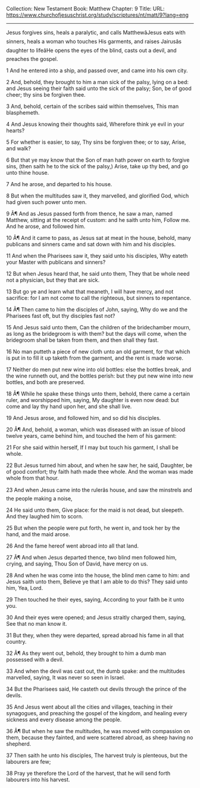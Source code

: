 Collection: New Testament
Book: Matthew
Chapter: 9
Title: 
URL: https://www.churchofjesuschrist.org/study/scriptures/nt/matt/9?lang=eng

---

Jesus forgives sins, heals a paralytic, and calls MatthewâJesus eats with sinners, heals a woman who touches His garments, and raises Jairusâs daughter to lifeâHe opens the eyes of the blind, casts out a devil, and preaches the gospel.

1 And he entered into a ship, and passed over, and came into his own city.

2 And, behold, they brought to him a man sick of the palsy, lying on a bed: and Jesus seeing their faith said unto the sick of the palsy; Son, be of good cheer; thy sins be forgiven thee.

3 And, behold, certain of the scribes said within themselves, This man blasphemeth.

4 And Jesus knowing their thoughts said, Wherefore think ye evil in your hearts?

5 For whether is easier, to say, Thy sins be forgiven thee; or to say, Arise, and walk?

6 But that ye may know that the Son of man hath power on earth to forgive sins, (then saith he to the sick of the palsy,) Arise, take up thy bed, and go unto thine house.

7 And he arose, and departed to his house.

8 But when the multitudes saw it, they marvelled, and glorified God, which had given such power unto men.

9 Â¶ And as Jesus passed forth from thence, he saw a man, named Matthew, sitting at the receipt of custom: and he saith unto him, Follow me. And he arose, and followed him.

10 Â¶ And it came to pass, as Jesus sat at meat in the house, behold, many publicans and sinners came and sat down with him and his disciples.

11 And when the Pharisees saw it, they said unto his disciples, Why eateth your Master with publicans and sinners?

12 But when Jesus heard that, he said unto them, They that be whole need not a physician, but they that are sick.

13 But go ye and learn what that meaneth, I will have mercy, and not sacrifice: for I am not come to call the righteous, but sinners to repentance.

14 Â¶ Then came to him the disciples of John, saying, Why do we and the Pharisees fast oft, but thy disciples fast not?

15 And Jesus said unto them, Can the children of the bridechamber mourn, as long as the bridegroom is with them? but the days will come, when the bridegroom shall be taken from them, and then shall they fast.

16 No man putteth a piece of new cloth unto an old garment, for that which is put in to fill it up taketh from the garment, and the rent is made worse.

17 Neither do men put new wine into old bottles: else the bottles break, and the wine runneth out, and the bottles perish: but they put new wine into new bottles, and both are preserved.

18 Â¶ While he spake these things unto them, behold, there came a certain ruler, and worshipped him, saying, My daughter is even now dead: but come and lay thy hand upon her, and she shall live.

19 And Jesus arose, and followed him, and so did his disciples.

20 Â¶ And, behold, a woman, which was diseased with an issue of blood twelve years, came behind him, and touched the hem of his garment:

21 For she said within herself, If I may but touch his garment, I shall be whole.

22 But Jesus turned him about, and when he saw her, he said, Daughter, be of good comfort; thy faith hath made thee whole. And the woman was made whole from that hour.

23 And when Jesus came into the rulerâs house, and saw the minstrels and the people making a noise,

24 He said unto them, Give place: for the maid is not dead, but sleepeth. And they laughed him to scorn.

25 But when the people were put forth, he went in, and took her by the hand, and the maid arose.

26 And the fame hereof went abroad into all that land.

27 Â¶ And when Jesus departed thence, two blind men followed him, crying, and saying, Thou Son of David, have mercy on us.

28 And when he was come into the house, the blind men came to him: and Jesus saith unto them, Believe ye that I am able to do this? They said unto him, Yea, Lord.

29 Then touched he their eyes, saying, According to your faith be it unto you.

30 And their eyes were opened; and Jesus straitly charged them, saying, See that no man know it.

31 But they, when they were departed, spread abroad his fame in all that country.

32 Â¶ As they went out, behold, they brought to him a dumb man possessed with a devil.

33 And when the devil was cast out, the dumb spake: and the multitudes marvelled, saying, It was never so seen in Israel.

34 But the Pharisees said, He casteth out devils through the prince of the devils.

35 And Jesus went about all the cities and villages, teaching in their synagogues, and preaching the gospel of the kingdom, and healing every sickness and every disease among the people.

36 Â¶ But when he saw the multitudes, he was moved with compassion on them, because they fainted, and were scattered abroad, as sheep having no shepherd.

37 Then saith he unto his disciples, The harvest truly is plenteous, but the labourers are few;

38 Pray ye therefore the Lord of the harvest, that he will send forth labourers into his harvest.
